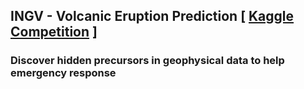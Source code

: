 ## INGV - Volcanic Eruption Prediction [ [Kaggle Competition](https://www.kaggle.com/c/predict-volcanic-eruptions-ingv-oe]) ]
### Discover hidden precursors in geophysical data to help emergency response
